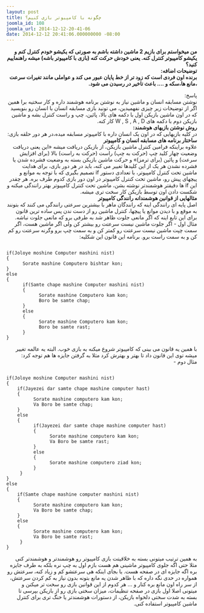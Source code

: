 ```yaml
---
layout: post
title: چگونه با کامپیوتر بازی کنیم؟
joomla_id: 108
joomla_url: 2014-12-12-20-41-06
date: 2014-12-12 20:41:06.000000000 -08:00
---
```

<p dir="rtl">
	<strong>من میخواستم برای بازیم 2 ماشین داشته باشم به صورتی که یکیشو خودم کنترل کنم و یکیشو کامپیوتر کنترل کنه. یعنی خودش حرکت کنه (بازی با کامپیوتر باشه) میشه راهنماییم کنید؟
	<br />توضیحات اضافه:
	<br />برنده اون فردی است که زود تر از خط پایان عبور می کند و عواملی مانند تغیرات سرعت ،مانع ها،سکه و .... باعث تاخیر در رسیدن می شود.</strong>
</p>
<p dir="rtl">پاسخ:
	<br>نوشتن مسابقه انسان و ماشین نیاز به نوشتن برنامه هوشمند داره و کار سختیه برا همین اگر از توضیحات زیر چیزی نفهمیدین، می تونید بازی مسابقه انسان با انسان رو بنویسید که در اون ماشین بازیکن اول با دکمه های بالا، پائین، چپ و راست کنترل بشه و ماشین بازیکن دوم با دکمه های W , S , A , D کار کنه.
	<br><strong>روش نوشتن بازیهای هوشمند:</strong>
	<br>در کلیه بازیهایی که در اون یک انسان داره با کامپیوتر مسابقه میده،در هر دور حلقه بازی:
	<br><strong>ساختار برنامه های مسابقه انسان و کامپیوتر</strong>
	<br>علاوه براینکه فرامین کنترل ماشین بازیکن، از بازیکن دریافت میشه «این یعنی دریافت وضعیت چهار کلید چپ (حرکت به چپ) راست (حرکت به راست) بالا (برای افزایش سرعت) و پائین (برای ترمز)» و حرکت ماشین بازیکن بسته به وضعیت فشرده شدن یا فشرده نشدن هر یک از این کلیدها تغییر می کنه، باید در هر دور بازی، برای هدایت ماشین تحت کنترل کامپیوتر، با تعدادی دستور if تصمیم بگیری که با توجه به موانع و پیچهای پیش رو، ماشین تحت کنترل کامپیوتر در اون دور بازی کدوم طرف بره. هر چقدر این if ها دقیقتر هوشمندتر نوشته بشن، ماشین تحت کنترل کامپیوتر بهتر رانندگی میکنه و شکست دادن اون توسط بازیکن کار سخت تری میشه.
	<br><strong>مثالهایی از قوانین هوشمندانه رانندگی کامپیوتر</strong>
	<br>اصل پایه ای رانندگی اینه که رانندگان ماهر با بیشترین سرعتی رانندگی می کنند که بتونند به موقع و با دیدن موانع یا پیچها، کنترل ماشین رو از دست ندن پس ساده ترین قانون برای این تابع اینه که اگر مانعی جلوت ظاهر شد به طرفی برو که مانعی جلوت نباشه.
	<br>مثال اول - اگر جلوت ماشین نیست سرعتت رو بیشتر کن ولی اگر ماشین هست، اگر سمت چپت ماشین نیست سرعتت رو کمتر کن و به سمت چپ برو وگرنه سرعتت رو کم کن و به سمت راست برو. برنامه این قانون این شکلیه:
	</p>
<pre><code>
if(Joloye moshine Computer mashini nist)
{
      Sorate mashine Computero bishtar kon;
}
else
{
      if(Samte chape mashine Computer mashini nist)
      {
            Sorate mashine Computero kam kon;
            Boro be samte chap;
      }
      else
      {
            Sorate mashine Computero kam kon;
            Boro be samte rast;
      }
}
</code></pre>
<p dir="rtl">با همین یه قانون می بینی که کامپیوتر شروع میکنه به بازی خوب. البته یه عالمه تغییر میشه توی این قانون داد تا بهتر و بهترش کرد مثلا به گرفتن جایزه ها هم توجه کرد:
	<br>مثال دوم - 
</p>
<pre><code>
if(Joloye moshine Computer mashini nist)
{
    if(Jayezei dar samte chape mashine computer hast)
    {
          Sorate mashine computero kam kon;
          Va Boro be samte chap;
    }
    else
    {
          if(Jayezei dar samte chape mashine computer hast)
          {
                Sorate mashine computero kam kon;
                Va Boro be samte rast;
          }
          else
          {
                Sorate mashine computero ziad kon;
          }
     }
}
else
{
    if(Samte chape mashine computer mashini nist)
    {
          Sorate mashine computero kam kon;
          Va Boro be samte chap;
    }
    else
    {
          Sorate mashine computero kam kon;
          Va Boro be samte rast;
     }
}
</code></pre>
<p dir="rtl">به همین ترتیب میتونی بسته به خلاقیتت بازی کامپیوتر رو هوشمندتر و هوشمندتر کنی مثلا حتی اگه جلوی کامپیوتر ماشینی هم هست بازم اول به چپ نره بلکه به طرف جایزه بره اگه جایزه ای در صفحه هست. یا بجای اینکه هی سرعتشو کم و زیاد کنه، سرعتش رو همواره در حدی نگه داره که با ظاهر شدن یه مانع بتونه بدون نیاز به کم کردن سرعتش، از سر راه اون مانع بره کنار و ... هر کدوم از این قوانین بازی رو سخت تر میکنن و میتونی اصلا اول بازی در صفحه تنظیمات، میزان سختی بازی رو از بازیکن بپرسی تا بسته به شدت سختی دلخواه بازیکن، از دستورات هوشمندتر یا خنگ تری برای کنترل ماشین کامپیوتر استفاده کنی.
</p>
